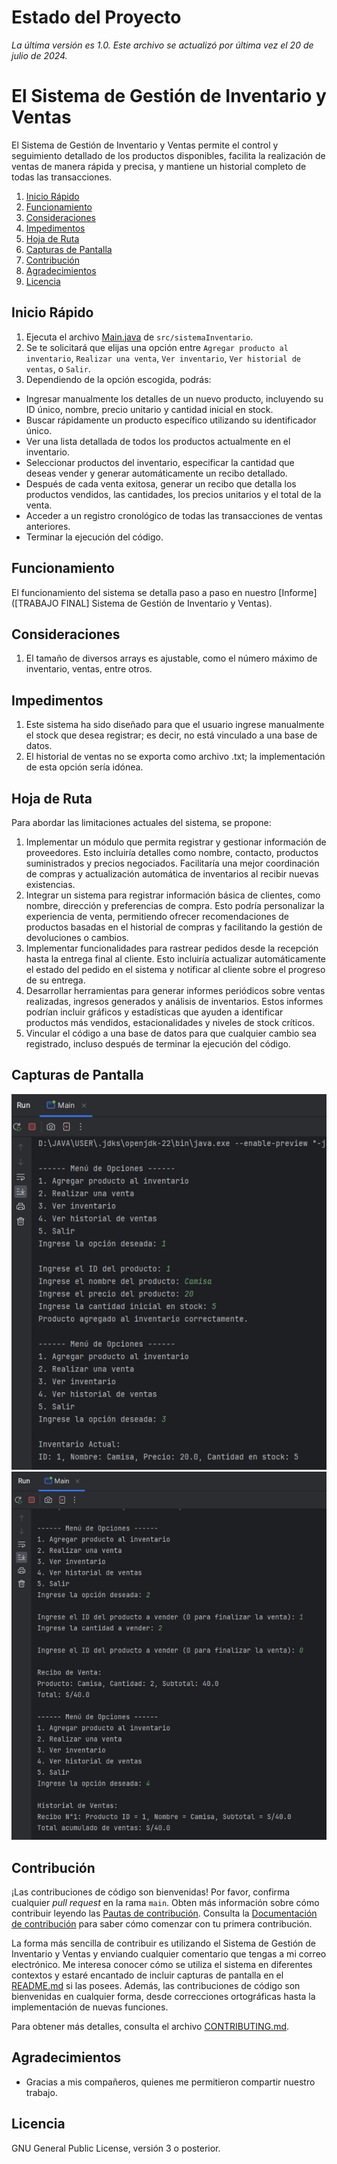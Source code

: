 # Estado del Proyecto

_La última versión es 1.0. Este archivo se actualizó por última vez el 20 de julio de 2024._

# El Sistema de Gestión de Inventario y Ventas

El Sistema de Gestión de Inventario y Ventas permite el control y seguimiento detallado de los productos disponibles, facilita la realización de ventas de manera rápida y precisa, y mantiene un historial completo de todas las transacciones.

1. [Inicio Rápido](#inicio-rápido)
2. [Funcionamiento](#funcionamiento)
3. [Consideraciones](#consideraciones)
4. [Impedimentos](#impedimentos)
5. [Hoja de Ruta](#hoja-de-ruta)
6. [Capturas de Pantalla](#capturas-de-pantalla)
7. [Contribución](#contribución)
8. [Agradecimientos](#agradecimientos)
9. [Licencia](#licencia)

## Inicio Rápido

1. Ejecuta el archivo [Main.java](src/sistemaInventario) de `src/sistemaInventario`.
2. Se te solicitará que elijas una opción entre `Agregar producto al inventario`, `Realizar una venta`, `Ver inventario`, `Ver historial de ventas`, o `Salir`.
3. Dependiendo de la opción escogida, podrás:
* Ingresar manualmente los detalles de un nuevo producto, incluyendo su ID único, nombre, precio unitario y cantidad inicial en stock.
* Buscar rápidamente un producto específico utilizando su identificador único.
* Ver una lista detallada de todos los productos actualmente en el inventario.
* Seleccionar productos del inventario, especificar la cantidad que deseas vender y generar automáticamente un recibo detallado.
* Después de cada venta exitosa, generar un recibo que detalla los productos vendidos, las cantidades, los precios unitarios y el total de la venta.
* Acceder a un registro cronológico de todas las transacciones de ventas anteriores.
* Terminar la ejecución del código.

## Funcionamiento

El funcionamiento del sistema se detalla paso a paso en nuestro [Informe]([TRABAJO FINAL] Sistema de Gestión de Inventario y Ventas).

## Consideraciones
1. El tamaño de diversos arrays es ajustable, como el número máximo de inventario, ventas, entre otros.

## Impedimentos
1. Este sistema ha sido diseñado para que el usuario ingrese manualmente el stock que desea registrar; es decir, no está vinculado a una base de datos.
2. El historial de ventas no se exporta como archivo .txt; la implementación de esta opción sería idónea.

## Hoja de Ruta
Para abordar las limitaciones actuales del sistema, se propone:
1. Implementar un módulo que permita registrar y gestionar información de proveedores. Esto incluiría detalles como nombre, contacto, productos suministrados y precios negociados. Facilitaría una mejor coordinación de compras y actualización automática de inventarios al recibir nuevas existencias.
2. Integrar un sistema para registrar información básica de clientes, como nombre, dirección y preferencias de compra. Esto podría personalizar la experiencia de venta, permitiendo ofrecer recomendaciones de productos basadas en el historial de compras y facilitando la gestión de devoluciones o cambios.
3. Implementar funcionalidades para rastrear pedidos desde la recepción hasta la entrega final al cliente. Esto incluiría actualizar automáticamente el estado del pedido en el sistema y notificar al cliente sobre el progreso de su entrega.
4. Desarrollar herramientas para generar informes periódicos sobre ventas realizadas, ingresos generados y análisis de inventarios. Estos informes podrían incluir gráficos y estadísticas que ayuden a identificar productos más vendidos, estacionalidades y niveles de stock críticos. 
5. Vincular el código a una base de datos para que cualquier cambio sea registrado, incluso después de terminar la ejecución del código.

## Capturas de Pantalla

![Inventario](imagenes/sistema-inventario-y-ventas1.png)
![Venta](imagenes/sistema-inventario-y-ventas2.png)

## Contribución

¡Las contribuciones de código son bienvenidas! Por favor, confirma cualquier _pull request_ en la rama `main`. Obten más información sobre cómo contribuir leyendo las [Pautas de contribución](https://contributing.bitwarden.com/contributing/). Consulta la [Documentación de contribución](https://contributing.bitwarden.com/) para saber cómo comenzar con tu primera contribución.

La forma más sencilla de contribuir es utilizando el Sistema de Gestión de Inventario y Ventas y enviando cualquier comentario que tengas a mi correo electrónico. Me interesa conocer cómo se utiliza el sistema en diferentes contextos y estaré encantado de incluir capturas de pantalla en el [README.md](README.md) si las posees. Además, las contribuciones de código son bienvenidas en cualquier forma, desde correcciones ortográficas hasta la implementación de nuevas funciones.

Para obtener más detalles, consulta el archivo [CONTRIBUTING.md](CONTRIBUTING.md).

## Agradecimientos

* Gracias a mis compañeros, quienes me permitieron compartir nuestro trabajo.

## Licencia

GNU General Public License, versión 3 o posterior.
